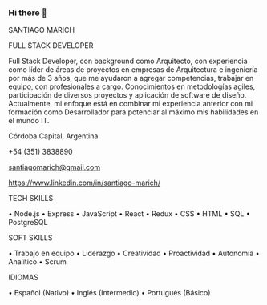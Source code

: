 ### Hi there 👋

SANTIAGO MARICH

FULL STACK DEVELOPER

Full Stack Developer, con background como Arquitecto, con experiencia como líder de áreas de proyectos en empresas de Arquitectura e ingeniería por más de 3 años, que me ayudaron a agregar competencias, trabajar en equipo, con profesionales a cargo. Conocimientos en metodologías agiles, participación de diversos proyectos y aplicación de software de diseño. Actualmente, mi enfoque está en combinar mi experiencia anterior con mi formación como Desarrollador para potenciar al máximo mis habilidades en el mundo IT.


Córdoba Capital, Argentina

+54 (351) 3838890 

santiagomarich@gmail.com

https://www.linkedin.com/in/santiago-marich/

TECH SKILLS

•	Node.js
•	Express
•	JavaScript
•	React
•	Redux
•	CSS
•	HTML
•	SQL
•	PostgreSQL

 
SOFT SKILLS 

•	Trabajo en equipo
•	Liderazgo
•	Creatividad
•	Proactividad
•	Autonomía
•	Analítico
•	Scrum

IDIOMAS

•	Español (Nativo)
•	Inglés (Intermedio)
•	Portugués (Básico)




